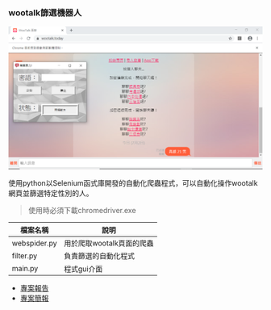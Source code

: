 ### wootalk篩選機器人
![展示圖片](demo.png)

使用python以Selenium函式庫開發的自動化爬蟲程式，可以自動化操作wootalk網頁並篩選特定性別的人。

> 使用時必須下載chromedriver.exe

| 檔案名稱 | 說明 |
| ---- | ---- |
| webspider.py | 用於爬取wootalk頁面的爬蟲 |
| filter.py | 負責篩選的自動化程式 |
| main.py | 程式gui介面 |


* [專案報告](https://github.com/TH04e22/Wootalk_man_filter/blob/master/LCS_Team12_final_report.docx)
* [專案簡報](https://github.com/TH04e22/Wootalk_man_filter/blob/master/LCS_Team12.pptx)
